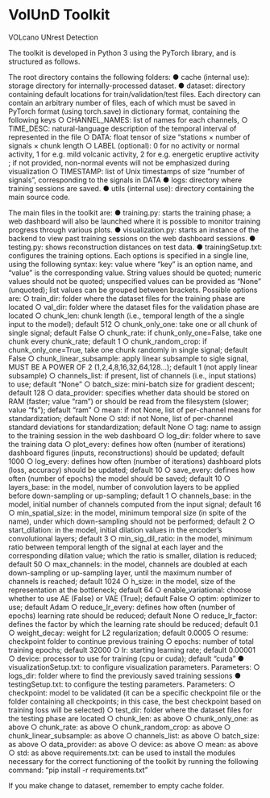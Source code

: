# VolUnD Toolkit
VOLcano UNrest Detection

The toolkit is developed in Python 3 using the PyTorch library, and is structured as follows.

The root directory contains the following folders:
	●	cache (internal use): storage directory for internally-processed dataset.
	●	dataset: directory containing default locations for train/validation/test files. Each directory can contain an arbitrary number of files, each of which must be saved in PyTorch format (using torch.save) in dictionary format, containing the following keys
		○	CHANNEL_NAMES: list of names for each channels,
		○	TIME_DESC: natural-language description of the temporal interval of represented in the file
		○	DATA: float tensor of size “stations × number of signals × chunk length
		○	LABEL (optional): 0 for no activity or normal activity, 1 for e.g. mild volcanic activity, 2 for e.g. energetic eruptive activity ; if not provided, non-normal events will not be emphasized during visualization 
		○	TIMESTAMP: list of Unix timestamps of size “number of signals”, corresponding to the signals in DATA
	●	logs: directory where training sessions are saved.
	●	utils (internal use): directory containing the main source code.
	
The main files in the toolkit are:
	●	training.py: starts the training phase; a web dashboard will also be launched where it is possible to monitor training progress through various plots.
	●	visualization.py: starts an instance of the backend to view past training sessions on the web dashboard sessions.
	●	testing.py: shows reconstruction distances on test data.
	●	trainingSetup.txt: configures the training options. Each options is specified in a single line, using the following syntax: 
		key: value
		where “key” is an option name, and “value” is the corresponding value. String values should be quoted; numeric values should not be quoted; unspecified values can be provided as “None” (unquoted); list values can be grouped between brackets.
		Possible options are:
		○	train_dir: folder where the dataset files for the training phase are located
		○	val_dir: folder where the dataset files for the validation phase are located
		○	chunk_len: chunk length (i.e., temporal length of the a single input to the model); default 512
        ○	chunk_only_one: take one or all chunk of single signal; default False
        ○	chunk_rate: if chunk_only_one=False, take one chunk every chunk_rate; default 1
        ○	chunk_random_crop: if chunk_only_one=True, take one chunk randomly in single signal; default False
        ○	chunk_linear_subsample: apply linear subsample to sigle signal, MUST BE A POWER OF 2 (1,2,4,8,16,32,64,128...); default 1 (not apply linear subsample)
		○	channels_list: if present, list of channels (i.e., input stations) to use; default “None”
		○	batch_size: mini-batch size for gradient descent; default 128
		○	data_provider: specifies whether data should be stored on RAM (faster; value “ram”) or should be read from the filesystem (slower; value “fs”); default “ram”
		○	mean: if not None, list of per-channel means for standardization; default None
		○	std: if not None, list of per-channel standard deviations for standardization; default None
		○	tag: name to assign to the training session in the web dashboard
		○	log_dir: folder where to save the training data
		○	plot_every: defines how often (number of iterations) dashboard figures (inputs, reconstructions) should be updated; default 1000
		○	log_every: defines how often (number of iterations) dashboard plots (loss, accuracy) should be updated; default 10
		○	save_every: defines how often (number of epochs) the model should be saved; default 10
		○	layers_base: in the model, number of convolution layers to be applied before down-sampling or up-sampling; default 1
		○	channels_base: in the model, initial number of channels computed from the input signal; default 16
		○	min_spatial_size: in the model, minimum temporal size (in spite of the name), under which down-sampling should not be performed; default 2
		○	start_dilation: in the model, initial dilation values in the encoder’s convolutional layers; default 3
		○	min_sig_dil_ratio: in the model, minimum ratio between temporal length of the signal at each layer and the corresponding dilation value; which the ratio is smaller, dilation is reduced; default 50
		○	max_channels: in the model, channels are doubled at each down-sampling or up-sampling layer, until the maximum number of channels is reached; default 1024
		○	h_size: in the model, size of the representation at the bottleneck; default 64
		○	enable_variational: choose whether to use AE (False) or VAE (True); default False
		○	optim: optimizer to use; default Adam
		○	reduce_lr_every: defines how often (number of epochs) learning rate should be reduced; default None
		○	reduce_lr_factor: defines the factor by which the learning rate should be reduced; default 0.1
		○	weight_decay: weight for L2 regularization; default 0.0005
		○	resume: checkpoint folder to continue previous training
		○	epochs: number of total training epochs; default 32000
		○	lr: starting learning rate; default 0.00001
		○	device: processor to use for training (cpu or cuda); default “cuda”
	●	visualizationSetup.txt: to configure visualization parameters. Parameters:
		○	logs_dir: folder where to find the previously saved training sessions 
	●	testingSetup.txt: to configure the testing parameters. Parameters:
		○	checkpoint: model to be validated (it can be a specific checkpoint file or the folder containing all checkpoints; in this case, the best checkpoint based on training loss will be selected)
		○	test_dir: folder where the dataset files for the testing phase are located
		○	chunk_len: as above
		○	chunk_only_one: as above
		○	chunk_rate: as above
		○	chunk_random_crop: as above
		○	chunk_linear_subsample: as above
		○	channels_list: as above
		○	batch_size: as above
		○	data_provider: as above
		○	device: as above
		○	mean: as above
		○	std: as above
requirements.txt: can be used to install the modules necessary for the correct functioning of the toolkit by running the following command: “pip install -r requirements.txt”

If you make change to dataset, remember to empty cache folder.
